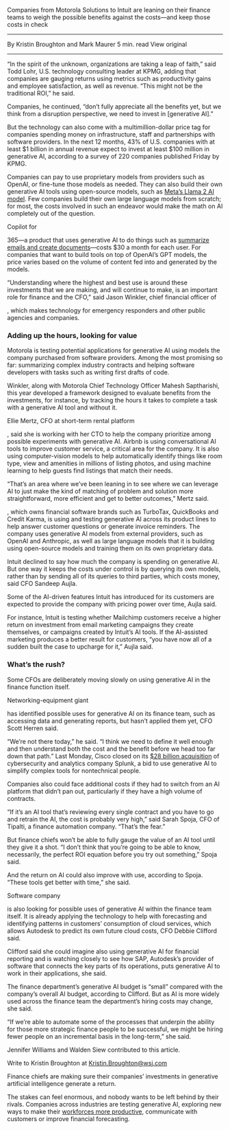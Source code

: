

Companies from Motorola Solutions to Intuit are leaning on their finance teams to weigh the possible benefits against the costs—and keep those costs in check

---

By Kristin Broughton and Mark Maurer
5 min. read
View original

---

“In the spirit of the unknown, organizations are taking a leap of faith,” said Todd Lohr, U.S. technology consulting leader at KPMG, adding that companies are gauging returns using metrics such as productivity gains and employee satisfaction, as well as revenue. “This might not be the traditional ROI,” he said.

Companies, he continued, “don’t fully appreciate all the benefits yet, but we think from a disruption perspective, we need to invest in [generative AI].”

But the technology can also come with a multimillion-dollar price tag for companies spending money on infrastructure, staff and partnerships with software providers. In the next 12 months, 43% of U.S. companies with at least $1 billion in annual revenue expect to invest at least $100 million in generative AI, according to a survey of 220 companies published Friday by KPMG.

Companies can pay to use proprietary models from providers such as OpenAI, or fine-tune those models as needed. They can also build their own generative AI tools using open-source models, such as [Meta’s Llama 2 AI model](https://www.wsj.com/articles/meta-and-microsoft-team-up-to-distribute-new-ai-software-for-commercial-use-c4f7b634?mod=article_inline). Few companies build their own large language models from scratch; for most, the costs involved in such an endeavor would make the math on AI completely out of the question. 

Copilot for

365—a product that uses generative AI to do things such as [summarize emails and create documents](https://www.wsj.com/tech/ai/early-adopters-of-microsofts-ai-bot-wonder-if-its-worth-the-money-2e74e3a2)—costs $30 a month for each user. For companies that want to build tools on top of OpenAI’s GPT models, the price varies based on the volume of content fed into and generated by the models. 

“Understanding where the highest and best use is around these investments that we are making, and will continue to make, is an important role for finance and the CFO,” said Jason Winkler, chief financial officer of

, which makes technology for emergency responders and other public agencies and companies.

### Adding up the hours, looking for value

Motorola is testing potential applications for generative AI using models the company purchased from software providers. Among the most promising so far: summarizing complex industry contracts and helping software developers with tasks such as writing first drafts of code.

Winkler, along with Motorola Chief Technology Officer Mahesh Saptharishi, this year developed a framework designed to evaluate benefits from the investments, for instance, by tracking the hours it takes to complete a task with a generative AI tool and without it.

Ellie Mertz, CFO at short-term rental platform

, said she is working with her CTO to help the company prioritize among possible experiments with generative AI. Airbnb is using conversational AI tools to improve customer service, a critical area for the company. It is also using computer-vision models to help automatically identify things like room type, view and amenities in millions of listing photos, and using machine learning to help guests find listings that match their needs.

“That’s an area where we’ve been leaning in to see where we can leverage AI to just make the kind of matching of problem and solution more straightforward, more efficient and get to better outcomes,” Mertz said.

, which owns financial software brands such as TurboTax, QuickBooks and Credit Karma, is using and testing generative AI across its product lines to help answer customer questions or generate invoice reminders. The company uses generative AI models from external providers, such as OpenAI and Anthropic, as well as large language models that it is building using open-source models and training them on its own proprietary data. 

Intuit declined to say how much the company is spending on generative AI. But one way it keeps the costs under control is by querying its own models, rather than by sending all of its queries to third parties, which costs money, said CFO Sandeep Aujla. 

Some of the AI-driven features Intuit has introduced for its customers are expected to provide the company with pricing power over time, Aujla said.

For instance, Intuit is testing whether Mailchimp customers receive a higher return on investment from email marketing campaigns they create themselves, or campaigns created by Intuit’s AI tools. If the AI-assisted marketing produces a better result for customers, “you have now all of a sudden built the case to upcharge for it,” Aujla said.

### What’s the rush?

Some CFOs are deliberately moving slowly on using generative AI in the finance function itself. 

Networking-equipment giant

has identified possible uses for generative AI on its finance team, such as accessing data and generating reports, but hasn’t applied them yet, CFO Scott Herren said. 

“We’re not there today,” he said. “I think we need to define it well enough and then understand both the cost and the benefit before we head too far down that path.” Last Monday, Cisco closed on its [$28 billion acquisition](https://www.wsj.com/articles/cisco-closes-28-billion-acquisition-of-splunk-betting-big-on-ai-836b6560) of cybersecurity and analytics company Splunk, a bid to use generative AI to simplify complex tools for nontechnical people. 

Companies also could face additional costs if they had to switch from an AI platform that didn’t pan out, particularly if they have a high volume of contracts.

“If it’s an AI tool that’s reviewing every single contract and you have to go and retrain the AI, the cost is probably very high,” said Sarah Spoja, CFO of Tipalti, a finance automation company. “That’s the fear.”

But finance chiefs won’t be able to fully gauge the value of an AI tool until they give it a shot. “I don’t think that you’re going to be able to know, necessarily, the perfect ROI equation before you try out something,” Spoja said.

And the return on AI could also improve with use, according to Spoja. “These tools get better with time,” she said.

Software company

is also looking for possible uses of generative AI within the finance team itself. It is already applying the technology to help with forecasting and identifying patterns in customers’ consumption of cloud services, which allows Autodesk to predict its own future cloud costs, CFO Debbie Clifford said. 

Clifford said she could imagine also using generative AI for financial reporting and is watching closely to see how SAP, Autodesk’s provider of software that connects the key parts of its operations, puts generative AI to work in their applications, she said.

The finance department’s generative AI budget is “small” compared with the company’s overall AI budget, according to Clifford. But as AI is more widely used across the finance team the department’s hiring costs may change, she said.

“If we’re able to automate some of the processes that underpin the ability for those more strategic finance people to be successful, we might be hiring fewer people on an incremental basis in the long-term,” she said.

Jennifer Williams and Walden Siew contributed to this article.

Write to Kristin Broughton at [Kristin.Broughton@wsj.com](mailto:Kristin.Broughton@wsj.com)

Finance chiefs are making sure their companies’ investments in generative artificial intelligence generate a return. 

The stakes can feel enormous, and nobody wants to be left behind by their rivals. Companies across industries are testing generative AI, exploring new ways to make their [workforces more productive](https://www.wsj.com/tech/ai/office-workers-artificial-intelligence-changes-86d8d4ab), communicate with customers or improve financial forecasting.